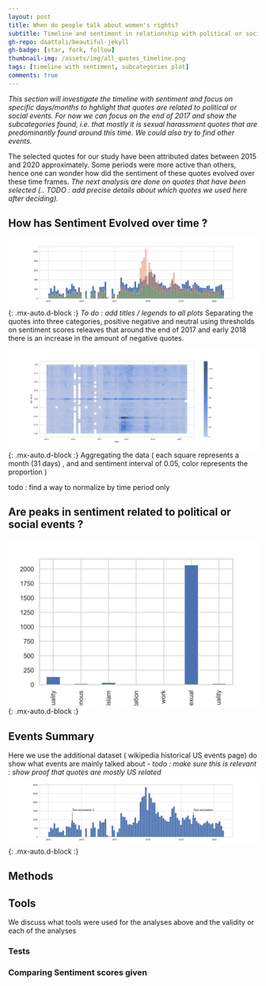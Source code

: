 ```yaml
---
layout: post
title: When do people talk about women's rights?
subtitle: Timeline and sentiment in relationship with political or social events
gh-repo: daattali/beautiful-jekyll
gh-badge: [star, fork, follow]
thumbnail-img: /assets/img/all_quotes_timeline.png
tags: [timeline with sentiment, subcategories plot]
comments: true
---
```


_This section will investigate the timeline with sentiment and focus on specific 
days/months to hghlight that quotes are related to political or social events._
_For now we can focus on the end of 2017 and show the subcategories found, i.e. that
 mostly it is sexual harassment quotes that are predominantly found around this time._ 
_We could also try to find other events._


The selected quotes for our study have been attributed dates between 2015 and 2020 approximately. 
Some periods were more active than others, hence one can wonder how did the sentiment of these quotes evolved over these time frames.
_The next analysis are done on quotes that have been selected (.. TODO : add precise details about which quotes we used here after deciding)._

## How has Sentiment Evolved over time ?

![pos neg time](https://raw.githubusercontent.com/epfl-ada/ada-2021-project-concatsanddogs/main/img/sentiment_time_pos_neg_neu.jpg){: .mx-auto.d-block :}
_To do : add titles / legends to all plots_
Separating the quotes into three categories, positive negative and neutral using thresholds on sentiment scores releaves 
that around the end of 2017 and early 2018 there is an increase in the amount of negative quotes.

![sentiment heatmap](https://raw.githubusercontent.com/epfl-ada/ada-2021-project-concatsanddogs/main/img/sentiment_heatmap.jpg){: .mx-auto.d-block :}
Aggregating the data ( each square represents a month (31 days) , and and sentiment interval of 0.05, color represents the proportion )

todo : find a way to normalize by time period only


## Are peaks in sentiment related to political or social events ?

![sentiment cat](https://raw.githubusercontent.com/epfl-ada/ada-2021-project-concatsanddogs/main/img/sentiment_categ.jpg){: .mx-auto.d-block :}



## Events Summary

Here we use the additional dataset ( wikipedia historical US events page) do show what events are mainly talked about -
_todo : make sure this is relevant : show proof that quotes are mostly US related_
![annotated events](https://raw.githubusercontent.com/epfl-ada/ada-2021-project-concatsanddogs/main/img/events_time.jpg){: .mx-auto.d-block :}

## Methods 
## Tools
We discuss what tools were used for the analyses above and the validity or each of the analyses
### Tests
### Comparing Sentiment scores given 
